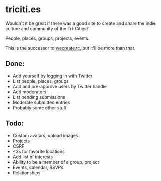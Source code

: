 triciti.es
==========
Wouldn't it be great if there was a good site to create and share the indie culture and community of the Tri-Cities?

People, places, groups, projects, events.

This is the successor to [wecreate.tc](http://wecreate.tc), but it'll be more than that.

## Done:

- Add yourself by logging in with Twitter
- List people, places, groups
- Add and pre-approve users by Twitter handle
- Add moderators
- List pending submissions
- Moderate submitted entries
- Probably some other stuff

## Todo:

- Custom avatars, upload images
- Projects
- CSRF
- <3s for favorite locations
- Add list of interests
- Ability to be a member of a group, project
- Events, calendar, RSVPs
- Relationships